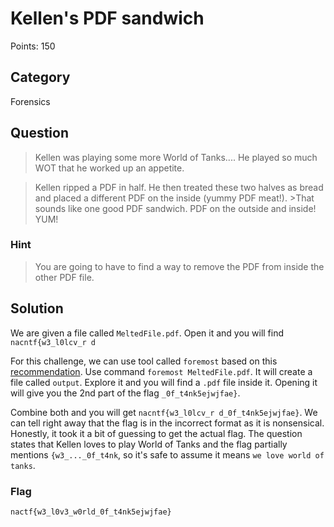 # Kellen's PDF sandwich
Points: 150

## Category
Forensics

## Question
>Kellen was playing some more World of Tanks....
>He played so much WOT that he worked up an appetite.

>Kellen ripped a PDF in half. He then treated these two halves as bread and placed a different PDF on the inside (yummy PDF meat!). >That sounds like one good PDF sandwich. PDF on the outside and inside! YUM! 

### Hint
>You are going to have to find a way to remove the PDF from inside the other PDF file.

## Solution
We are given a file called `MeltedFile.pdf`. Open it and you will find `nacntf{w3_l0lcv_r d`

For this challenge, we can use tool called `foremost` based on this [recommendation](https://trailofbits.github.io/ctf/forensics/).
Use command `foremost MeltedFile.pdf`. It will create a file called `output`. Explore it and you will find a `.pdf` file inside it. Opening it will give you the 2nd part of the flag `_0f_t4nk5ejwjfae}`.

Combine both and you will get `nacntf{w3_l0lcv_r d_0f_t4nk5ejwjfae}`.
We can tell right away that the flag is in the incorrect format as it is nonsensical. Honestly, it took it a bit of guessing to get the actual flag. The question states that Kellen loves to play World of Tanks and the flag partially mentions `{w3_..._0f_t4nk`, so it's safe to assume it means `we love world of tanks`.

### Flag
`nactf{w3_l0v3_w0rld_0f_t4nk5ejwjfae}`
